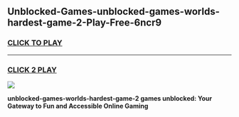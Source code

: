 
## Unblocked-Games-unblocked-games-worlds-hardest-game-2-Play-Free-6ncr9
<h3>
<a href="https://premium76.site?title=unblocked-games-worlds-hardest-game-2&ref=22A">CLICK TO PLAY</a></h3>
<hr>

<h3>
<a href="https://premium76.site?title=unblocked-games-worlds-hardest-game-2&ref=22A">CLICK 2 PLAY</a>
  
</h3>

<a href="https://premium76.site?title=unblocked-games-worlds-hardest-game-2&ref=22A"><img src="https://clearcache.store/games.png"></a>


**unblocked-games-worlds-hardest-game-2 games unblocked: Your Gateway to Fun and Accessible Online Gaming**
